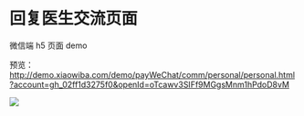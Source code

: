 # 回复医生交流页面
<p>微信端 h5 页面 demo</p>
<p>预览：<a href='http://demo.xiaowiba.com/demo/payWeChat/comm/personal/personal.html?account=gh_02ff1d3275f0&openId=oTcawv3SIFf9MGgsMnm1hPdoD8vM' target='_blank'>http://demo.xiaowiba.com/demo/payWeChat/comm/personal/personal.html?account=gh_02ff1d3275f0&openId=oTcawv3SIFf9MGgsMnm1hPdoD8vM</a></p>

<img src='http://images.xiaowiba.com/2019/01/1753135019.png'>
